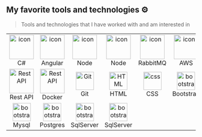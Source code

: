 ## My favorite tools and technologies ⚙️

> Tools and technologies that I have worked with and am interested in

<table>
  <tr>
    <td align="center" width="96">
        <img src="https://techstack-generator.vercel.app/csharp-icon.svg" alt="icon" width="65" height="65" />
      <br>C#
    </td>
     <td align="center" width="96">
        <img src="https://skillicons.dev/icons?i=angular" alt="icon" width="65" height="65" />
      <br>Angular
    </td>
    <td align="center" width="96">
        <img src="https://skillicons.dev/icons?i=nodejs" alt="icon" width="65" height="65" />
      <br>Node
    </td>
    <td align="center" width="96">
        <img src="https://skillicons.dev/icons?i=nodejs" alt="icon" width="65" height="65" />
      <br>Node
    </td>
    <td align="center" width="96">
        <img src="https://skillicons.dev/icons?i=rabbitmq" alt="icon" width="65" height="65" />
      <br>RabbitMQ
    </td>
    <td align="center" width="96">
        <img src="https://skillicons.dev/icons?i=aws" alt="icon" width="65" height="65" />
      <br>AWS
    </td>
 </tr>

<tr>
    <td align="center" width="96">
      <img src="https://techstack-generator.vercel.app/restapi-icon.svg" width="65" height="65" alt="Rest API" />
      <br>Rest API
    </td>
     <td align="center" width="96">
      <img src="https://techstack-generator.vercel.app/docker-icon.svg" width="65" height="65" alt="Rest API" />
      <br>Docker
    </td>
    <td align="center" width="96">
      <img src="https://skillicons.dev/icons?i=git" width="48" height="48" alt="Git" />
      <br>Git
    </td>
    <td align="center" width="96">
         <img src="https://skillicons.dev/icons?i=html" width="48" height="48" alt="HTML" />
      <br>HTML
    </td>
    <td align="center" width="96">
       <img src="https://skillicons.dev/icons?i=css" width="48" height="48" alt="css" />
      <br>CSS
    </td>
    <td align="center" width="96">
        <img src="https://skillicons.dev/icons?i=bootstrap" width="48" height="48" alt="bootstrap" />
      <br>Bootstrap
    </td>
 </tr>


  <tr>
      <td align="center" width="96">
        <img src="https://skillicons.dev/icons?i=mysql" width="48" height="48" alt="bootstrap" />
      <br>Mysql
    </td>
<td align="center" width="96">
        <img src="https://skillicons.dev/icons?i=postgres" width="48" height="48" alt="bootstrap" />
      <br>Postgres
    </td>

   <td align="center" width="96">
        <img src="https://cdn.jsdelivr.net/gh/devicons/devicon@latest/icons/microsoftsqlserver/microsoftsqlserver-original.svg" width="48" height="48" alt="bootstrap" />
      <br>SqlServer
    </td>
<td align="center" width="96">
        <img src="https://cdn.jsdelivr.net/gh/devicons/devicon@latest/icons/microsoftsqlserver/microsoftsqlserver-original.svg" width="48" height="48" alt="bootstrap" />
      <br>SqlServer
    </td>
   
  </tr>
</table>
